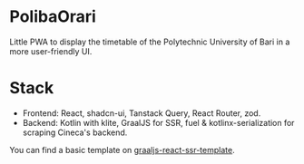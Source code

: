 # PolibaOrari

Little PWA to display the timetable of the Polytechnic University of Bari in a more user-friendly UI.

# Stack
- Frontend: React, shadcn-ui, Tanstack Query, React Router, zod.
- Backend: Kotlin with klite, GraalJS for SSR, fuel & kotlinx-serialization for scraping Cineca's backend.

You can find a basic template on [graaljs-react-ssr-template](https://github.com/Rattlyy/graaljs-react-ssr-template).
